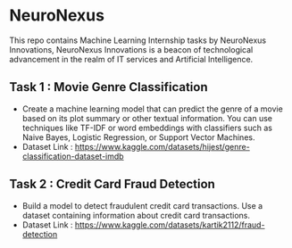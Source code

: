 # NeuroNexus
This repo contains Machine Learning Internship tasks by NeuroNexus Innovations, NeuroNexus Innovations is a beacon of technological advancement in the realm of IT services and Artificial Intelligence.

## Task 1 : Movie Genre Classification
* Create a machine learning model that can predict the genre of a movie based on its plot summary or
other textual information. You can use techniques like TF-IDF or word embeddings with classifiers such
as Naive Bayes, Logistic Regression, or Support Vector Machines.
* Dataset Link : https://www.kaggle.com/datasets/hijest/genre-classification-dataset-imdb 


## Task 2 : Credit Card Fraud Detection
* Build a model to detect fraudulent credit card transactions. Use a dataset containing information about
credit card transactions.
* Dataset Link : https://www.kaggle.com/datasets/kartik2112/fraud-detection

